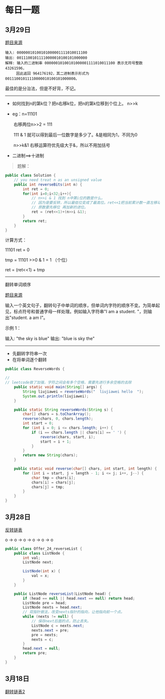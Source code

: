 # 每日一题

## 3月29日

[题目来源](https://leetcode-cn.com/problems/reverse-bits/)

```shell
输入: 00000010100101000001111010011100
输出: 00111001011110000010100101000000
解释: 输入的二进制串 00000010100101000001111010011100 表示无符号整数 43261596，
     因此返回 964176192，其二进制表示形式为 00111001011110000010100101000000。
```

最佳的是分治法，但是不好背，不记。

---

- 如何找到n的第k位？把n右移k位，把n的第k位移到个位上。 n>>k

- eg：n=11101

    ​		右移两位n>>2 = 111

    ​		111 & 1 就可以得到最后一位数字是多少了。&是相同为1，不同为0

    ​		n>>k&1 右移运算符优先级大于&，所以不用加括号

- 二进制==>十进制

> 题解：

```java
public class Solution {
    // you need treat n as an unsigned value
    public int reverseBits(int n) {
        int ret = 0;
        for(int i=0;i<32;i++){
            // n>>i & 1 找到 n中第i位的数是什么。
            // 因为是要反转，所以最低位变成了最高位。ret<<1把当前累计数一直左移动（放大），最后最低位的数会变成最高位的数
            // 原数要先移位 再加新的进位。
            ret = (ret<<1)+(n>>i &1);
        }
        return ret;
    }
}
```

计算方式：

11101	ret = 0

tmp = 11101 >>0 & 1 =  1 （个位）

ret = (ret<<1) + tmp 

---

翻转单词顺序

[题目来源](https://www.acwing.com/problem/content/73/)

输入一个英文句子，翻转句子中单词的顺序，但单词内字符的顺序不变。为简单起见，标点符号和普通字母一样处理。例如输入字符串"I am a student. "，则输出"student. a am I"。

 

示例 1：

输入: "the sky is blue"
输出: "blue is sky the"

----

- 先翻转字符串一次
- 在将单词逐个翻转

```java
public class ReverseWords {

// 
// leetcode做了加强，字符之间会有多个空格，需要先进行多余空格的去除
    public static void main(String[] args) {
        String liujiawei = reverseWords("  liujiawei hello  ");
        System.out.println(liujiawei);
    }

    public static String reverseWords(String s) {
        char[] chars = s.toCharArray();
        reverse(chars, 0, chars.length);
        int start = 0;
        for (int i = 0; i <= chars.length; i++) {
            if (i == chars.length || chars[i] == ' ') {
                reverse(chars, start, i);
                start = i + 1;
            }
        }
        return new String(chars);
    }

    public static void reverse(char[] chars, int start, int length) {
        for (int i = start, j = length - 1; i <= j; i++, j--) {
            char tmp = chars[i];
            chars[i] = chars[j];
            chars[j] = tmp;
        }
    }
}
```

## 3月28日

[反转链表](https://leetcode-cn.com/problems/fan-zhuan-lian-biao-lcof/)

o -> o -> o -> o -> o -> o

```java
public class Offer_24_reverseList {
    public class ListNode {
        int val;
        ListNode next;

        ListNode(int x) {
            val = x;
        }
    }

    public ListNode reverseList(ListNode head) {
        if (head == null || head.next == null) return head;
        ListNode pre = head;
        ListNode nexts = head.next;
        // 双指针做法，改变nexts指针的指向，让他指向前一个点。
        while (nexts != null) {
            // 保存next后面的点，防止丢失。
            ListNode c = nexts.next;
            nexts.next = pre;
            pre = nexts;
            nexts = c;
        }
        head.next = null;
        return pre;
    }
}
```

## 3月18日

[翻转链表2](https://leetcode-cn.com/problems/reverse-linked-list-ii/)